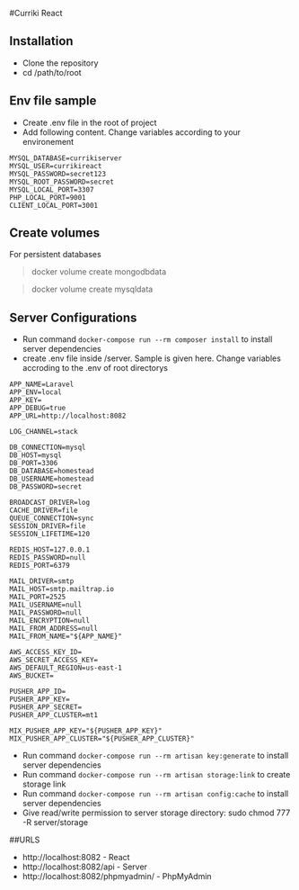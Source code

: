 #Curriki React

## Installation

- Clone the repository
- cd /path/to/root


## Env file sample

- Create .env file in the root of project
- Add following content. Change variables according to your environement

```
MYSQL_DATABASE=currikiserver
MYSQL_USER=currikireact
MYSQL_PASSWORD=secret123
MYSQL_ROOT_PASSWORD=secret
MYSQL_LOCAL_PORT=3307
PHP_LOCAL_PORT=9001
CLIENT_LOCAL_PORT=3001
```

## Create volumes
For persistent databases 

> docker volume create mongodbdata

> docker volume create mysqldata

## Server Configurations
- Run command `docker-compose run --rm composer install` to install server dependencies
- create .env file inside /server. Sample is given here. Change variables accroding to the .env of root directorys

```
APP_NAME=Laravel
APP_ENV=local
APP_KEY=
APP_DEBUG=true
APP_URL=http://localhost:8082

LOG_CHANNEL=stack

DB_CONNECTION=mysql
DB_HOST=mysql
DB_PORT=3306
DB_DATABASE=homestead
DB_USERNAME=homestead
DB_PASSWORD=secret

BROADCAST_DRIVER=log
CACHE_DRIVER=file
QUEUE_CONNECTION=sync
SESSION_DRIVER=file
SESSION_LIFETIME=120

REDIS_HOST=127.0.0.1
REDIS_PASSWORD=null
REDIS_PORT=6379

MAIL_DRIVER=smtp
MAIL_HOST=smtp.mailtrap.io
MAIL_PORT=2525
MAIL_USERNAME=null
MAIL_PASSWORD=null
MAIL_ENCRYPTION=null
MAIL_FROM_ADDRESS=null
MAIL_FROM_NAME="${APP_NAME}"

AWS_ACCESS_KEY_ID=
AWS_SECRET_ACCESS_KEY=
AWS_DEFAULT_REGION=us-east-1
AWS_BUCKET=

PUSHER_APP_ID=
PUSHER_APP_KEY=
PUSHER_APP_SECRET=
PUSHER_APP_CLUSTER=mt1

MIX_PUSHER_APP_KEY="${PUSHER_APP_KEY}"
MIX_PUSHER_APP_CLUSTER="${PUSHER_APP_CLUSTER}"
```

- Run command `docker-compose run --rm artisan key:generate` to install server dependencies
- Run command `docker-compose run --rm artisan storage:link` to create storage link
- Run command `docker-compose run --rm artisan config:cache` to install server dependencies
- Give read/write permission to server storage directory: sudo chmod 777 -R server/storage



##URLS

- http://localhost:8082 - React
- http://localhost:8082/api - Server
- http://localhost:8082/phpmyadmin/ - PhpMyAdmin
